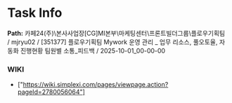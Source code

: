 # Task Info

**Path:** 카페24(주)\본사사업장\[CG]MI본부\마케팅센터\프론트빌더그룹\플로우기획팀 / mjryu02 / [351377] 플로우기획팀 Mywork 운영 관리 _ 업무 리소스, 풀오토율, 자동화 진행현황 팀원별 소통_피드백 / 2025-10-01_00-00-00

### WIKI
- ["https://wiki.simplexi.com/pages/viewpage.action?pageId=2780056064"]

